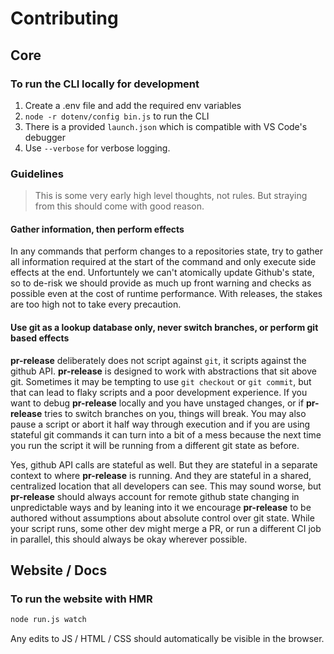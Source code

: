 # Contributing

## Core

### To run the CLI locally for development

1. Create a .env file and add the required env variables
2. `node -r dotenv/config bin.js` to run the CLI
3. There is a provided `launch.json` which is compatible with VS Code's debugger
4. Use `--verbose` for verbose logging.

### Guidelines

> This is some very early high level thoughts, not rules.  But straying from this should come with good reason.

#### Gather information, then perform effects

In any commands that perform changes to a repositories state, try to gather all information required at the start of the command and only execute side effects at the end.  Unfortuntely we can't atomically update Github's state, so to de-risk we should provide as much up front warning and checks as possible even at the cost of runtime performance.  With releases, the stakes are too high not to take every precaution.

#### Use git as a lookup database only, never switch branches, or perform git based effects

**pr-release** deliberately does not script against `git`, it scripts against the github API.  **pr-release** is designed to work with abstractions that sit above git.  Sometimes it may be tempting to use `git checkout` or `git commit`, but that can lead to flaky scripts and a poor development experience.  If you want to debug **pr-release** locally and you have unstaged changes, or if **pr-release** tries to switch branches on you, things will break.  You may also pause a script or abort it half way through execution and if you are using stateful git commands it can turn into a bit of a mess because the next time you run the script it will be running from a different git state as before.

Yes, github API calls are stateful as well.  But they are stateful in a separate context to where **pr-release** is running.  And they are stateful in a shared, centralized location that all developers can see.  This may sound worse, but **pr-release** should always account for remote github state changing in unpredictable ways and by leaning into it we encourage **pr-release** to be authored without assumptions about absolute control over git state.  While your script runs, some other dev might merge a PR, or run a different CI job in parallel, this should always be okay wherever possible.

## Website / Docs

### To run the website with HMR

```bash
node run.js watch
```

Any edits to JS / HTML / CSS should automatically be visible in the browser.